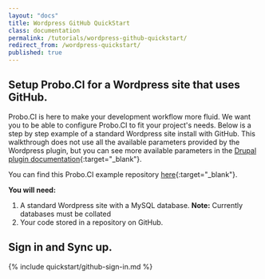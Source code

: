 ```yaml
---
layout: "docs"
title: Wordpress GitHub QuickStart
class: documentation
permalink: /tutorials/wordpress-github-quickstart/
redirect_from: /wordpress-quickstart/
published: true
---
```


## Setup Probo.CI for a Wordpress site that uses GitHub.

Probo.CI is here to make your development workflow more fluid. We want you to be able to configure Probo.CI to fit your project's needs. Below is a step by step example of a standard Wordpress site install with GitHub. This walkthrough does not use all the available parameters provided by the Wordpress plugin, but you can see more available parameters in the [Drupal plugin documentation](plugins/wordpress-plugin/ "Wordpress Plugin Documentation"){:target="\_blank"}.

You can find this Probo.CI example repository [here](https://github.com/Probo-Demos/wordpress_github){:target="\_blank"}.

**You will need:**

1. A standard Wordpress site with a MySQL database. **Note:** Currently databases must be collated 
2. Your code stored in a repository on GitHub.

## Sign in and Sync up.
{% include quickstart/github-sign-in.md %}
